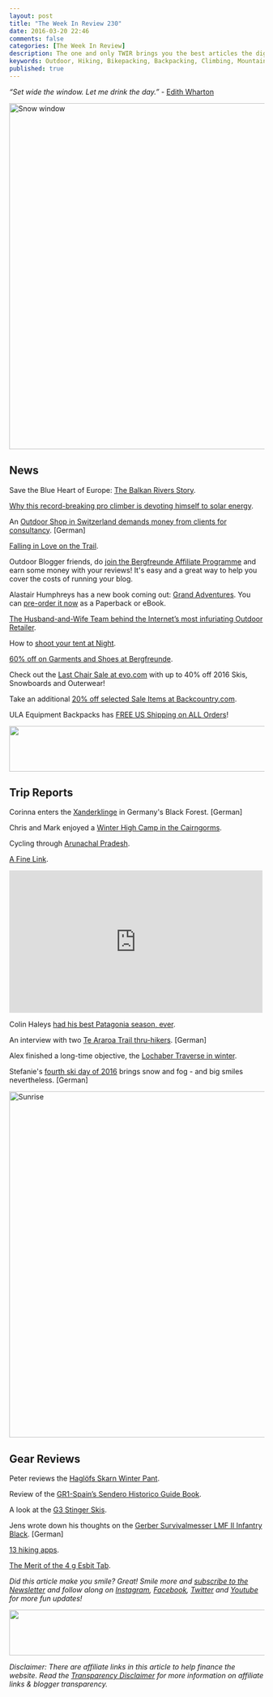 ```yaml
---
layout: post
title: "The Week In Review 230"
date: 2016-03-20 22:46
comments: false
categories: [The Week In Review]
description: The one and only TWIR brings you the best articles the digital outdoors had to offer in the past week.
keywords: Outdoor, Hiking, Bikepacking, Backpacking, Climbing, Mountaineering, Camping, Trekking, Wandern, Reisen, Travel
published: true
---
```


*“Set wide the window. Let me drink the day.”* - [Edith Wharton](http://amzn.to/1LvLxXV)

<a data-flickr-embed="true"  href="https://www.flickr.com/photos/hendrikmorkel/25890904525/in/dateposted/" title="Snow window"><img src="https://farm2.staticflickr.com/1558/25890904525_4c60804240_b.jpg" width="1024" height="683" alt="Snow window"></a><script async src="//embedr.flickr.com/assets/client-code.js" charset="utf-8"></script>

<!-- more -->

## News

Save the Blue Heart of Europe: [The Balkan Rivers Story](http://www.thecleanestline.com/2016/03/save-the-blue-heart-of-europe-the-balkan-rivers-story.html).

[Why this record-breaking pro climber is devoting himself to solar energy](https://www.washingtonpost.com/news/early-lead/wp/2016/03/02/why-this-record-breaking-pro-climber-is-devoting-himself-to-solar-energy/).

An [Outdoor Shop in Switzerland demands money from clients for consultancy](http://www.20min.ch/finance/news/story/Sportladen-verlangt-von-Kunden-Geld-fuer-Beratung-23664429). [German]

[Falling in Love on the Trail](http://www.backpacker.com/trips/falling-in-love-on-the-trail/).

Outdoor Blogger friends, do [join the Bergfreunde Affiliate Programme](https://partner.bergfreunde.de/html.cgi?filename=anmelden.htm&ref=10239) and earn some money with your reviews! It's easy and a great way to help you cover the costs of running your blog.

Alastair Humphreys has a new book coming out: [Grand Adventures](http://amzn.to/25bEji5). You can [pre-order it now](http://amzn.to/25bEji5) as a Paperback or eBook.

[The Husband-and-Wife Team behind the Internet’s most infuriating Outdoor Retailer](http://www.outsideonline.com/2051821/123-mountain-infuriating-gear-retailer).

How to [shoot your tent at Night](http://www.backpacker.com/skills/photo-skills/photo-school-tent-at-night/).

[60% off on Garments and Shoes at Bergfreunde](http://www.bergfreunde.de/outlet/outdoor-bekleidung/?pid=10239).

Check out the [Last Chair Sale at evo.com](http://www.avantlink.com/click.php?tt=ml&ti=5729&pw=73183) with up to 40% off 2016 Skis, Snowboards and Outerwear!

Take an additional [20% off selected Sale Items at Backcountry.com](http://www.avantlink.com/click.php?tt=ml&ti=3483&pw=73183).

ULA Equipment Backpacks has [FREE US Shipping on ALL Orders](http://www.avantlink.com/click.php?tt=ml&ti=49341&pw=73183)!

<a href="http://www.avantlink.com/click.php?tt=ml&amp;ti=462133&amp;pw=73183"><img src="//www.avantlink.com/gbi/13582/462133/55699/73183/image.jpg" width="728" height="90" style="border: 0px;" alt="" /></a>

## Trip Reports

Corinna enters the [Xanderklinge](http://www.outdoormaedchen.de/2016/02/xanderklinge-schwarzwald-schluchtenwanderung.html) in Germany's Black Forest. [German]

Chris and Mark enjoyed a [Winter High Camp in the Cairngorms](http://www.christownsendoutdoors.com/2016/03/sunshine-stars-snow-high-camp-in.html).

Cycling through [Arunachal Pradesh](http://www.twistingspokes.com/arunachal-pradesh-zero-cycling/).

[A Fine Link](http://davesearle.me/2016/03/19/a-fine-link/).

<iframe src="https://player.vimeo.com/video/157596292?byline=0" width="500" height="281" frameborder="0" webkitallowfullscreen mozallowfullscreen allowfullscreen></iframe>

Colin Haleys [had his best Patagonia season, ever](http://adventureblog.nationalgeographic.com/2016/02/10/how-a-longtime-patagonia-climber-just-had-his-best-season-ever/).

An interview with two [Te Araroa Trail thru-hikers](http://fraeulein-draussen.de/te-araroa-trail-neuseeland-interview/). [German]

Alex finished a long-time objective, the [Lochaber Traverse in winter](http://www.alexroddie.com/2016/03/the-lochaber-traverse-in-winter.html).

Stefanie's [fourth ski day of 2016](http://www.gipfel-glueck.de/skifahren-lernen-lofer/) brings snow and fog - and big smiles nevertheless. [German]

<a data-flickr-embed="true"  href="https://www.flickr.com/photos/hendrikmorkel/25786900671/in/dateposted/" title="Sunrise"><img src="https://farm2.staticflickr.com/1613/25786900671_158609cf36_b.jpg" width="1024" height="683" alt="Sunrise"></a><script async src="//embedr.flickr.com/assets/client-code.js" charset="utf-8"></script>

## Gear Reviews

Peter reviews the [Haglöfs Skarn Winter Pant](http://www.petesy.co.uk/haglofs-skarn-winter-pant-review/).

Review of the [GR1-Spain’s Sendero Historico Guide Book](https://climbinggearreviewsuk.wordpress.com/2016/03/19/the-gr1-spains-sendero-historico/).

A look at the [G3 Stinger Skis](http://www.thealpinestart.com/2016/03/field-tested-g3-stinger-skis/).

Jens wrote down his thoughts on the [Gerber Survivalmesser LMF II Infantry Black](https://www.hiking-blog.de/ausruestung/messertest-gerber-survivalmesser-lmf-ii-infantry-black/). [German]

[13 hiking apps](http://www.atlasandboots.com/best-hiking-apps/).

[The Merit of the 4 g Esbit Tab](https://ulgearblog.com/2016/03/19/merit-of-the-often-ignored-4g-esbit-tab/).

*Did this article make you smile? Great! Smile more and [subscribe to the Newsletter](http://hikinginfinland.us2.list-manage1.com/subscribe?u=b29c2acd04d959eace48da780&id=46b5d0326f) and follow along on [Instagram](https://instagram.com/hendrikm/), [Facebook](http://facebook.com/hikinginfinland), [Twitter](https://twitter.com/hendrikmorkel) and [Youtube](https://www.youtube.com/user/Habichtshorst/) for more fun updates!*

<a href="http://www.avantlink.com/click.php?tt=ml&amp;ti=196169&amp;pw=73183"><img src="//www.avantlink.com/gbi/10248/196169/55699/73183/image.jpg" width="728" height="90" style="border: 0px;" alt="" /></a>

*Disclaimer:  There are affiliate links in this article to help finance the website. Read the [Transparency Disclaimer](https://hikinginfinland.com/about/) for more information on affiliate links & blogger transparency.*